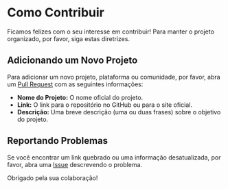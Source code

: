 # Como Contribuir

Ficamos felizes com o seu interesse em contribuir! Para manter o projeto organizado, por favor, siga estas diretrizes.

## Adicionando um Novo Projeto

Para adicionar um novo projeto, plataforma ou comunidade, por favor, abra um [Pull Request](https://github.com/ivolzkm/saude-open-source-brasil/pulls) com as seguintes informações:

* **Nome do Projeto:** O nome oficial do projeto.
* **Link:** O link para o repositório no GitHub ou para o site oficial.
* **Descrição:** Uma breve descrição (uma ou duas frases) sobre o objetivo do projeto.

## Reportando Problemas

Se você encontrar um link quebrado ou uma informação desatualizada, por favor, abra uma [Issue](https://github.com/ivolzkm/saude-open-source-brasil/issues) descrevendo o problema.

Obrigado pela sua colaboração!
